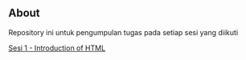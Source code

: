 ## About

Repository ini untuk pengumpulan tugas pada setiap sesi yang diikuti

[Sesi 1 - Introduction of HTML](https://github.com/katon26/hacktiv8-assignment/blob/master/challenge1.html)

